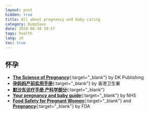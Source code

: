 ```yaml
---
layout: post
hidden: true
title: All about pregnancy and baby caring
category: DumpSave
date: 2020-06-30 19:57
tags: health
lang: zh
toc: true
---
```

## 怀孕

* [**The Science of Pregnancy**](https://www.amazon.com/Science-Pregnancy-Complete-Illustrated-Conception/dp/1465480536){:target="_blank"} by DK Publishing
* [**孕妈妈产前实用手册**](https://www.fhs.gov.hk/tc_chi/health_info/woman/30005.html){:target="_blank"} by 香港卫生署
* [**默沙东诊疗手册 产科学部分**](https://www.msdmanuals.com/professional/gynecology-and-obstetrics){:target="_blank"}
* [**Your pregnancy and baby guide**](https://www.nhs.uk/conditions/pregnancy-and-baby/){:target="_blank"} by NHS
* [**Food Safety for Pregnant Women**](https://www.fda.gov/food/people-risk-foodborne-illness/food-safety-pregnant-women){:target="_blank"}  and [**Pregnancy**](https://www.fda.gov/consumers/womens-health-topics/pregnancy){:target="_blank"} by FDA